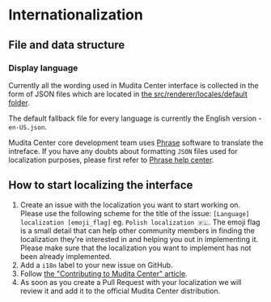 # Internationalization

## File and data structure

### Display language
Currently all the wording used in Mudita Center interface is collected in the form of JSON files which are located in [the src/renderer/locales/default folder](../src/renderer/locales/default/).

The default fallback file for every language is currently the English version - `en-US.json`.

Mudita Center core development team uses [Phrase](https://phrase.com/) software to translate the intreface. If you have any doubts about formatting `JSON` files used for localization purposes, please first refer to [Phrase help center](https://help.phrase.com/help).

## How to start localizing the interface

1. Create an issue with the localization you want to start working on. Please use the following scheme for the title of the issue: `[Language] localization [emoji_flag]` eg. `Polish localization 🇵🇱`. The emoji flag is a small detail that can help other community members in finding the localization they're interested in and helping you out in implementing it. Please make sure that the localization you want to implement has not been already implemented.
2. Add a `i18n` label to your new issue on GitHub.
3. Follow [the "Contributing to Mudita Center" article](../CONTRIBUTING.md).
4. As soon as you create a Pull Request with your localization we will review it and add it to the official Mudita Center distribution.